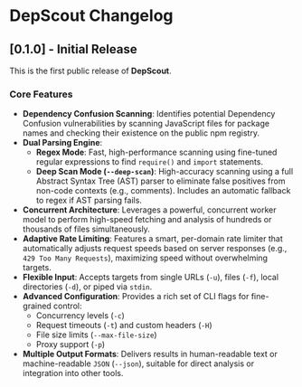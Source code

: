 # DepScout Changelog

## [0.1.0] - Initial Release

This is the first public release of **DepScout**.

### Core Features
- **Dependency Confusion Scanning**: Identifies potential Dependency Confusion vulnerabilities by scanning JavaScript files for package names and checking their existence on the public npm registry.
- **Dual Parsing Engine**:
  - **Regex Mode**: Fast, high-performance scanning using fine-tuned regular expressions to find `require()` and `import` statements.
  - **Deep Scan Mode (`--deep-scan`)**: High-accuracy scanning using a full Abstract Syntax Tree (AST) parser to eliminate false positives from non-code contexts (e.g., comments). Includes an automatic fallback to regex if AST parsing fails.
- **Concurrent Architecture**: Leverages a powerful, concurrent worker model to perform high-speed fetching and analysis of hundreds or thousands of files simultaneously.
- **Adaptive Rate Limiting**: Features a smart, per-domain rate limiter that automatically adjusts request speeds based on server responses (e.g., `429 Too Many Requests`), maximizing speed without overwhelming targets.
- **Flexible Input**: Accepts targets from single URLs (`-u`), files (`-f`), local directories (`-d`), or piped via `stdin`.
- **Advanced Configuration**: Provides a rich set of CLI flags for fine-grained control:
    - Concurrency levels (`-c`)
    - Request timeouts (`-t`) and custom headers (`-H`)
    - File size limits (`--max-file-size`)
    - Proxy support (`-p`)
- **Multiple Output Formats**: Delivers results in human-readable text or machine-readable `JSON` (`--json`), suitable for direct analysis or integration into other tools. 